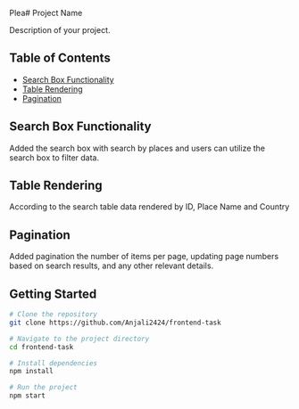 Plea# Project Name

Description of your project.

## Table of Contents

- [Search Box Functionality](#search-box-functionality)
- [Table Rendering](#table-rendering)
- [Pagination](#pagination)


## Search Box Functionality

Added the search box with search by places and  users can utilize the search box to filter data.

## Table Rendering

According to the search table data rendered by ID, Place Name and Country

## Pagination

 Added pagination the number of items per page, updating page numbers based on search results, and any other relevant details.

## Getting Started

```bash
# Clone the repository
git clone https://github.com/Anjali2424/frontend-task

# Navigate to the project directory
cd frontend-task

# Install dependencies
npm install

# Run the project
npm start
